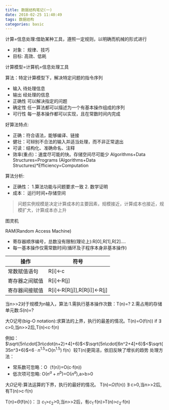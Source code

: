```yaml
---
title: 数据结构笔记(一)
date: 2018-02-25 11:40:49
tags: 数据结构
categories: basic
---
```

计算=信息处理:借助某种工具，遵照一定规则，以明确而机械的形式进行
   - 对象： 规律、技巧
   - 目标: 高效、低耗
   
计算模型=计算机=信息处理工具

算法：特定计算模型下，解决特定问题的指令序列
   - 输入 待处理信息
   - 输出 经处理的信息
   - 正确性 可以解决指定的问题
   - 确定性 任一算法都可以描述为一个有基本操作组成的序列
   - 可行性 每一基本操作都可以实现，且在常数时间内完成

好算法特点:
   - 正确：符合语法，能够编译、链接
   - 健壮：可辩别不合法的输入并适当处理，而不非正常退出
   - 可读：结构化、准确命名、注释
   - 效率(重点)：速度尽可能的快。存储空间尽可能少
         Algorithms+Data Structures=Programs
         (Algorithms+Data Structures)*Efficiency=Computation
 
 算法分析:
   - 正确性： 1.算法功能与问题要求一致 2. 数学证明
   - 成本： 运行时间+存储空间
>问题实例规模是决定计算成本的主要因素，规模接近，计算成本也接近，规模扩大，计算成本亦上升

图灵机

RAM(Random Access Machine)
- 寄存器顺序编号，总数没有限制(理论上):R[0],R[1],R[2]....
- 每一基本操作仅需常数时间(循环及子程序本身非基本操作)

操作|符号
--|--
常数赋值语句|R[i]<-c
寄存器之间赋值|R[i]<-R[j]
寄存器间接赋值|R[i]<-R[R[j]],R[R[i]]<-R[j]

当n>>2对于规模为n输入，算法:1.需执行基本操作次数：T(n)=? 2.需占用的存储单元数:S(n)=?
    
 大O记号(big-O notation):求算法的上界，执行的最差的情况。T(n)=O(f(n)) if $\exists$ c>0,当n>>2后,T(n)<c$\cdot$f(n) 
 
例如： $\sqrt{5n\cdot[3n\cdot(n+2)+4]+6}$<$\sqrt{5n\cdot[6n^2+4]+6}$<$\sqrt{35n^3+6}$<$6\cdotp n^{1.5}$=O(n$^{1.5}$)
f(n）较T(n)更简洁，依旧反映了增长的趋势
处理方法：
  - 常系数可忽略：O（f(n))=O(c$\cdot$f(n))
  - 低次项可忽略: O$(n^a+n^b)$=O$(n^a)$,a>b>0
  
大$\Omega$记号:算法运算的下界，执行的最好的情况。 T(n)=$\Omega$(f(n)) $\exists$ c>0,当n>>2后,有T(n)>c$\cdot$f(n)

T(n)=$\Theta$(f(n）)：$\exists$ $c_{1}$>$c_{2}$>0,当n>>2后，有$c_{1}\cdot$f(n)>T(n)>$c_{2}\cdot$f(n)